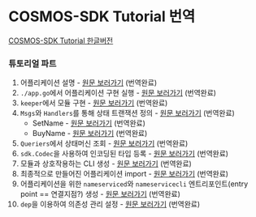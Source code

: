 # COSMOS-SDK Tutorial 번역



[COSMOS-SDK Tutorial 한글버전](https://github.com/pjt3591oo/cosmos-sdk-translate/blob/master/tutorial.md)



### 튜토리얼 파트

1. 어플리케이션 설명 - [원문 보러가기](https://github.com/cosmos/sdk-application-tutorial/blob/master/tutorial/app-design.md)  (번역완료)
2. `./app.go`에서 어플리케이션 구현 실행 - [원문 보러가기](https://github.com/cosmos/sdk-application-tutorial/blob/master/tutorial/app-init.md)  (번역완료)
3. `keeper`에서 모듈 구현  - [원문 보러가기](https://github.com/cosmos/sdk-application-tutorial/blob/master/tutorial/keeper.md)  (번역완료)
4. `Msgs`와 `Handlers`를 통해 상태 트랜잭션 정의 - [원문 보러가기](https://github.com/cosmos/sdk-application-tutorial/blob/master/tutorial/msgs-handlers.md)  (번역완료)
   - SetName - [원문 보러가기](https://github.com/cosmos/sdk-application-tutorial/blob/master/tutorial/set-name.md) (번역완료)
   - BuyName - [원문 보러가기](https://github.com/cosmos/sdk-application-tutorial/blob/master/tutorial/buy-name.md) (번역완료)
5. `Queriers`에서 상태머신 조회 - [원문 보러가기](https://github.com/cosmos/sdk-application-tutorial/blob/master/tutorial/queriers.md) (번역완료)
6. `sdk.Codec`을 사용하여 인코딩된 타입 등록 - [원문 보러가기](https://github.com/cosmos/sdk-application-tutorial/blob/master/tutorial/codec.md) (번역완료)
7. 모듈과 상호작용하는 CLI 생성 - [원문 보러가기](https://github.com/cosmos/sdk-application-tutorial/blob/master/tutorial/cli.md) (번역완료)
8. 최종적으로 만들어진 어플리케이션 import - [원문 보러가기](https://github.com/cosmos/sdk-application-tutorial/blob/master/tutorial/app-complete.md) (번역완료)
9. 어플리케이션을 위한 `nameserviced`와 `nameservicecli` 엔트리포인트(entry point == 연결지점?) 생성 - [원문 보러가기](https://github.com/cosmos/sdk-application-tutorial/blob/master/tutorial/entrypoint.md) (번역완료)
10. `dep`을 이용하여 의존성 관리 설정 - [원문 보러가기](https://github.com/cosmos/sdk-application-tutorial/blob/master/tutorial/dep.md) (번역완료)

